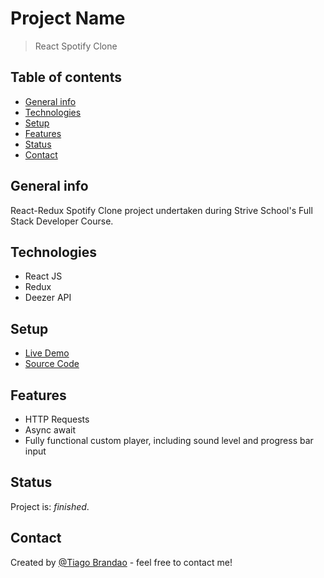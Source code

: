 # Project Name

> React Spotify Clone

## Table of contents

- [General info](#general-info)
- [Technologies](#technologies)
- [Setup](#setup)
- [Features](#features)
- [Status](#status)
- [Contact](#contact)

## General info

React-Redux Spotify Clone project undertaken during Strive School's Full Stack Developer Course.

## Technologies

- React JS
- Redux
- Deezer API

## Setup

- [Live Demo](https://brandaspt.github.io/spotify-redux)
- [Source Code](https://github.com/brandaspt/spotify-redux/)

## Features

- HTTP Requests
- Async await
- Fully functional custom player, including sound level and progress bar input

## Status

Project is: _finished_.

## Contact

Created by [@Tiago Brandao](https://www.imtiago.world/) - feel free to contact me!
